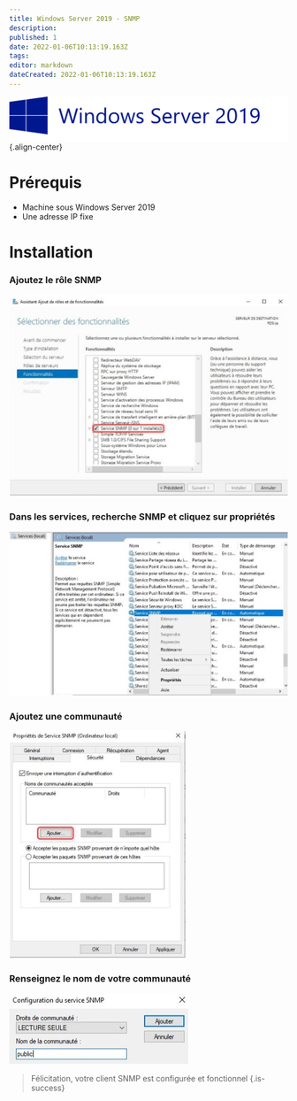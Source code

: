 ```yaml
---
title: Windows Server 2019 - SNMP
description: 
published: 1
date: 2022-01-06T10:13:19.163Z
tags: 
editor: markdown
dateCreated: 2022-01-06T10:13:19.163Z
---
```


![windows_serveur_2019-banner.png](/microsoft/windows_server_2019/windows_serveur_2019-banner.png){.align-center}
 
# Prérequis
- Machine sous Windows Server 2019
- Une adresse IP fixe
 
# Installation

### Ajoutez le rôle SNMP
![winserv19-snmp_01.jpg](/microsoft/windows_server_2019/snmp/winserv19-snmp_01.jpg)

### Dans les services, recherche SNMP et cliquez sur propriétés
![winserv19-snmp_02.jpg](/microsoft/windows_server_2019/snmp/winserv19-snmp_02.jpg)

### Ajoutez une communauté 
![winserv19-snmp_03.jpg](/microsoft/windows_server_2019/snmp/winserv19-snmp_03.jpg)

### Renseignez le nom de votre communauté
![winserv19-snmp_04.jpg](/microsoft/windows_server_2019/snmp/winserv19-snmp_04.jpg)
 
> Félicitation, votre client SNMP est configurée et fonctionnel
{.is-success}

